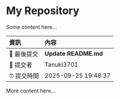 # My Repository

Some content here...

<!-- BEGIN ACTIVITY -->
| 資訊 | 內容 |
| :--- | :--- |
| 📜 最後提交 | **Update README.md** |
| 👤 提交者 | Tanuki3701 |
| ⏰ 提交時間 | 2025-09-25 19:48:37  |
<!-- END ACTIVITY -->

More content here...
